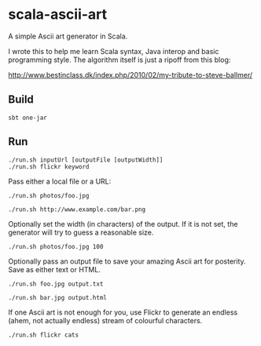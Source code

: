 # scala-ascii-art

A simple Ascii art generator in Scala.

I wrote this to help me learn Scala syntax, Java interop and basic programming style. The algorithm itself is just a ripoff from this blog:

http://www.bestinclass.dk/index.php/2010/02/my-tribute-to-steve-ballmer/

## Build

    sbt one-jar

## Run

    ./run.sh inputUrl [outputFile [outputWidth]]
    ./run.sh flickr keyword

Pass either a local file or a URL:

    ./run.sh photos/foo.jpg

    ./run.sh http://www.example.com/bar.png

Optionally set the width (in characters) of the output. If it is not set, the generator will try to guess a reasonable size.

    ./run.sh photos/foo.jpg 100

Optionally pass an output file to save your amazing Ascii art for posterity. Save as either text or HTML.

    ./run.sh foo.jpg output.txt

    ./run.sh bar.jpg output.html

If one Ascii art is not enough for you, use Flickr to generate an endless (ahem, not actually endless) stream of colourful characters.

    ./run.sh flickr cats

